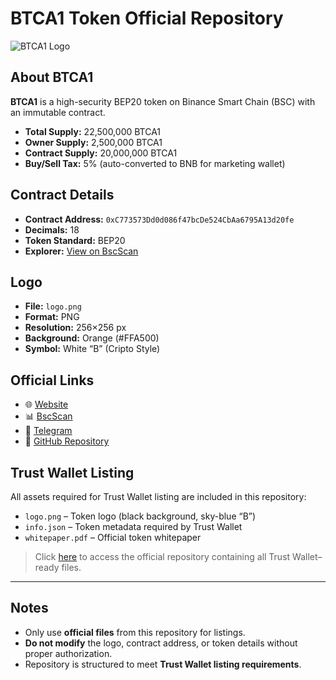 # BTCA1 Token Official Repository

![BTCA1 Logo](https://khatusp.github.io/btc-a1-website/logo.png)

## About BTCA1
**BTCA1** is a high-security BEP20 token on Binance Smart Chain (BSC) with an immutable contract.  

- **Total Supply:** 22,500,000 BTCA1  
- **Owner Supply:** 2,500,000 BTCA1  
- **Contract Supply:** 20,000,000 BTCA1  
- **Buy/Sell Tax:** 5% (auto-converted to BNB for marketing wallet)  

## Contract Details
- **Contract Address:** `0xC773573Dd0d086f47bcDe524CbAa6795A13d20fe`  
- **Decimals:** 18  
- **Token Standard:** BEP20  
- **Explorer:** [View on BscScan](https://bscscan.com/token/0xC773573Dd0d086f47bcDe524CbAa6795A13d20fe)  

## Logo
- **File:** `logo.png`  
- **Format:** PNG  
- **Resolution:** 256×256 px  
- **Background:** Orange (#FFA500)
- **Symbol:** White “B”  (Cripto Style) 

## Official Links
- 🌐 [Website](https://btc-a1.xyz)  
- 📊 [BscScan](https://bscscan.com/token/0xC773573Dd0d086f47bcDe524CbAa6795A13d20fe)  
- 💬 [Telegram](https://t.me/btc_a1_official)  
- 📂 [GitHub Repository](https://github.com/KhatuSP/Btc-a1-website.git)  

## Trust Wallet Listing
All assets required for Trust Wallet listing are included in this repository:  

- `logo.png` – Token logo (black background, sky-blue “B”)  
- `info.json` – Token metadata required by Trust Wallet  
- `whitepaper.pdf` – Official token whitepaper  

> Click [here](https://github.com/KhatuSP/Btc-a1-website.git) to access the official repository containing all Trust Wallet–ready files.  

---

## Notes
- Only use **official files** from this repository for listings.  
- **Do not modify** the logo, contract address, or token details without proper authorization.  
- Repository is structured to meet **Trust Wallet listing requirements**.
